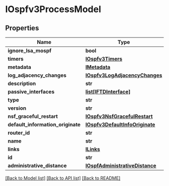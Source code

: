 # IOspfv3ProcessModel

## Properties
Name | Type | Description | Notes
------------ | ------------- | ------------- | -------------
**ignore_lsa_mospf** | **bool** |  | [optional] 
**timers** | [**IOspfv3Timers**](IOspfv3Timers.md) |  | [optional] 
**metadata** | [**IMetadata**](IMetadata.md) |  | [optional] 
**log_adjacency_changes** | [**IOspfv3LogAdjacencyChanges**](IOspfv3LogAdjacencyChanges.md) |  | [optional] 
**description** | **str** |  | [optional] 
**passive_interfaces** | [**list[IFTDInterface]**](IFTDInterface.md) |  | [optional] 
**type** | **str** |  | [optional] 
**version** | **str** |  | [optional] 
**nsf_graceful_restart** | [**IOspfv3NsfGracefulRestart**](IOspfv3NsfGracefulRestart.md) |  | [optional] 
**default_information_originate** | [**IOspfv3DefaultInfoOriginate**](IOspfv3DefaultInfoOriginate.md) |  | [optional] 
**router_id** | **str** |  | [optional] 
**name** | **str** |  | [optional] 
**links** | [**ILinks**](ILinks.md) |  | [optional] 
**id** | **str** |  | [optional] 
**administrative_distance** | [**IOspfAdministrativeDistance**](IOspfAdministrativeDistance.md) |  | [optional] 

[[Back to Model list]](../README.md#documentation-for-models) [[Back to API list]](../README.md#documentation-for-api-endpoints) [[Back to README]](../README.md)


